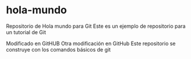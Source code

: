# hola-mundo
Repositorio de Hola mundo para Git 
Este es un ejemplo de repositorio para un tutorial de Git


Modificado en GitHUB
Otra modificación en GitHub
Este repositorio se construye con los comandos básicos de git
